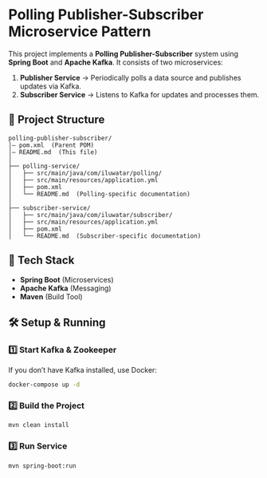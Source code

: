 # Polling Publisher-Subscriber Microservice Pattern

This project implements a **Polling Publisher-Subscriber** system using **Spring Boot** and **Apache Kafka**. It consists of two microservices:

1. **Publisher Service** → Periodically polls a data source and publishes updates via Kafka.
2. **Subscriber Service** → Listens to Kafka for updates and processes them.

## 📌 **Project Structure**
```
polling-publisher-subscriber/
│️— pom.xml  (Parent POM)
│️— README.md  (This file)
│
├── polling-service/
│   ├── src/main/java/com/iluwatar/polling/
│   ├── src/main/resources/application.yml
│   ├── pom.xml
│   └── README.md  (Polling-specific documentation)
│
├── subscriber-service/
│   ├── src/main/java/com/iluwatar/subscriber/
│   ├── src/main/resources/application.yml
│   ├── pom.xml
│   └── README.md  (Subscriber-specific documentation)
```

## 🚀 **Tech Stack**
- **Spring Boot** (Microservices)
- **Apache Kafka** (Messaging)
- **Maven** (Build Tool)

## 🛠 **Setup & Running**
### 1️⃣ **Start Kafka & Zookeeper**
If you don’t have Kafka installed, use Docker:
```sh
docker-compose up -d
```

### 2️⃣ **Build the Project**
```sh
mvn clean install
```

### 3️⃣ **Run Service**
```sh
mvn spring-boot:run
```
